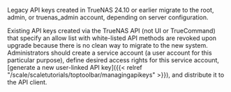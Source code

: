 &NewLine;

Legacy API keys created in TrueNAS 24.10 or earlier migrate to the root, admin, or truenas_admin account, depending on server configuration.

Existing API keys created via the TrueNAS API (not UI or TrueCommand) that specify an allow list with white-listed API methods are revoked upon upgrade because there is no clean way to migrate to the new system.
Administrators should create a service account (a user account for this particular purpose), define desired access rights for this service account, [generate a new user-linked API key]({{< relref "/scale/scaletutorials/toptoolbar/managingapikeys" >}}), and distribute it to the API client.
